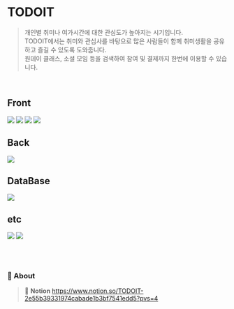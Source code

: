 
# TODOIT

> 개인별 취미나 여가시간에 대한 관심도가 높아지는 시기입니다. <br>
TODOIT에서는 취미와 관심사를 바탕으로 많은 사람들이 함께 취미생활을 공유하고 즐길 수 있도록 도와줍니다. <br>
원데이 클래스, 소셜 모임 등을 검색하여 참여 및 결제까지 한번에 이용할 수 있습니다.

<br>

## Front
<div>
  <img src="https://img.shields.io/badge/JavaScript-F7DF1E?style=flat-square&logo=javascript&logoColor=white"/>
  <img src="https://img.shields.io/badge/HTML-E34F26?style=flat-square&logo=html5&logoColor=white"/>
  <img src="https://img.shields.io/badge/CSS-1572B6?style=flat-square&logo=css3&logoColor=white"/>
  <img src="https://img.shields.io/badge/BootStrap-7952B3?style=flat-square&logo=bootstrap&logoColor=white"/>
<div>

## Back
<div>
  <img src="https://img.shields.io/badge/Java-000000?style=flat-square&logo=openjdk&logoColor=white"/>
</div>

## DataBase
<div>
  <img src="https://img.shields.io/badge/ORACLE-F80000?style=flat-square&logo=oracle&logoColor=white"/>
</div>


## etc
</div>
  <img src="https://img.shields.io/badge/Eclipse-2C2255?style=flat-square&logo=Eclipse IDE&logoColor=white"/>
  <img src="https://img.shields.io/badge/Tomcat-F8DC75?style=flat-square&logo=Apache Tomcat&logoColor=white"/>
</div>

<br><br>

### 🔗 About
> 📝 <b>Notion</b> <a target="_blank" href="https://www.notion.so/TODOIT-2e55b39331974cabade1b3bf7541edd5?pvs=4">https://www.notion.so/TODOIT-2e55b39331974cabade1b3bf7541edd5?pvs=4</a><br>

<br><br>
